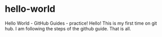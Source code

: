 # hello-world
Hello World - GitHub Guides - practice!
Hello! This is my first time on git hub.  I am following the steps of the github guide.  That is all.
